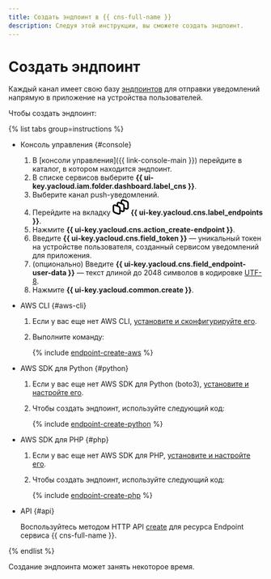 ```yaml
---
title: Создать эндпоинт в {{ cns-full-name }}
description: Следуя этой инструкции, вы сможете создать эндпоинт.
---
```


# Создать эндпоинт

Каждый канал имеет свою базу [эндпоинтов](../../concepts/index.md#mobile-endpoints) для отправки уведомлений напрямую в приложение на устройства пользователей.

Чтобы создать эндпоинт:

{% list tabs group=instructions %}

- Консоль управления {#console}

  1. В [консоли управления]({{ link-console-main }}) перейдите в каталог, в котором находится эндпоинт.
  1. В списке сервисов выберите **{{ ui-key.yacloud.iam.folder.dashboard.label_cns }}**.
  1. Выберите канал push-уведомлений.
  1. Перейдите на вкладку ![image](../../../_assets/console-icons/layers-3-diagonal.svg) **{{ ui-key.yacloud.cns.label_endpoints }}**.
  1. Нажмите **{{ ui-key.yacloud.cns.action_create-endpoint }}**.
  1. Введите **{{ ui-key.yacloud.cns.field_token }}** — уникальный токен на устройстве пользователя, созданный сервисом уведомлений для приложения.
  1. (опционально) Введите **{{ ui-key.yacloud.cns.field_endpoint-user-data }}** — текст длиной до 2048 символов в кодировке [UTF-8](https://ru.wikipedia.org/wiki/UTF-8).
  1. Нажмите **{{ ui-key.yacloud.common.create }}**.

- AWS CLI {#aws-cli}

  1. Если у вас еще нет AWS CLI, [установите и сконфигурируйте его](../../../storage/tools/aws-cli.md).
  1. Выполните команду:

      {% include [endpoint-create-aws](../../../_includes/notifications/endpoint-create-aws.md) %}

- AWS SDK для Python {#python}

  1. Если у вас еще нет AWS SDK для Python (boto3), [установите и настройте его](../../tools/sdk-python.md#aws-sdk).
  1. Чтобы создать эндпоинт, используйте следующий код:

      {% include [endpoint-create-python](../../../_includes/notifications/endpoint-create-python.md) %}

- AWS SDK для PHP {#php}

  1. Если у вас еще нет AWS SDK для PHP, [установите и настройте его](../../tools/sdk-php.md#aws-sdk).
  1. Чтобы создать эндпоинт, используйте следующий код:

      {% include [endpoint-create-php](../../../_includes/notifications/endpoint-create-php.md) %}


- API {#api}

  Воспользуйтесь методом HTTP API [create](../../api-ref/create-platform-endpoint.md) для ресурса Endpoint сервиса {{ cns-full-name }}.

{% endlist %}

Создание эндпоинта может занять некоторое время.
